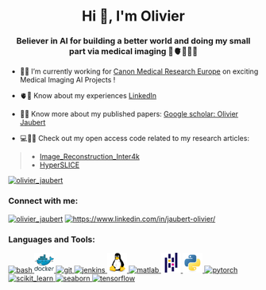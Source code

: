 <h1 align="center">Hi 👋, I'm Olivier</h1>
<h3 align="center">Believer in AI for building a better world and doing my small part via medical imaging 🧠🫀🏥🩻🙂 </h3>

- 🔭📸 I’m currently working for [Canon Medical Research Europe](https://research.eu.medical.canon/) on exciting Medical Imaging AI Projects !

- 🫀🧠 Know about my experiences [LinkedIn](https://www.linkedin.com/in/jaubert-olivier/)

- 📄🤓 Know more about my published papers: [Google scholar: Olivier Jaubert](https://scholar.google.co.uk/citations?user=_0SCLEsAAAAJ&hl=fr)

- 💻👨‍💻 Check out my open access code related to my research articles:
> - [Image_Reconstruction_Inter4k](https://github.com/olivier-jaubert/Image_Reconstruction_Inter4k)
> - [HyperSLICE](https://github.com/olivier-jaubert/HyperSLICE)

<p align="left"> <a href="https://twitter.com/olivier_jaubert" target="blank"><img src="https://img.shields.io/twitter/follow/olivier_jaubert?logo=twitter&style=for-the-badge" alt="olivier_jaubert" /></a> </p>

<h3 align="left">Connect with me:</h3>
<p align="left">
<a href="https://twitter.com/olivier_jaubert" target="blank"><img align="center" src="https://raw.githubusercontent.com/rahuldkjain/github-profile-readme-generator/master/src/images/icons/Social/twitter.svg" alt="olivier_jaubert" height="30" width="40" /></a>
<a href="https://linkedin.com/in/https://www.linkedin.com/in/jaubert-olivier/" target="blank"><img align="center" src="https://raw.githubusercontent.com/rahuldkjain/github-profile-readme-generator/master/src/images/icons/Social/linked-in-alt.svg" alt="https://www.linkedin.com/in/jaubert-olivier/" height="30" width="40" /></a>
</p>

<h3 align="left">Languages and Tools:</h3>
<p align="left"> <a href="https://www.gnu.org/software/bash/" target="_blank" rel="noreferrer"> <img src="https://www.vectorlogo.zone/logos/gnu_bash/gnu_bash-icon.svg" alt="bash" width="40" height="40"/> </a> <a href="https://www.docker.com/" target="_blank" rel="noreferrer"> <img src="https://raw.githubusercontent.com/devicons/devicon/master/icons/docker/docker-original-wordmark.svg" alt="docker" width="40" height="40"/> </a> <a href="https://git-scm.com/" target="_blank" rel="noreferrer"> <img src="https://www.vectorlogo.zone/logos/git-scm/git-scm-icon.svg" alt="git" width="40" height="40"/> </a> <a href="https://www.jenkins.io" target="_blank" rel="noreferrer"> <img src="https://www.vectorlogo.zone/logos/jenkins/jenkins-icon.svg" alt="jenkins" width="40" height="40"/> </a> <a href="https://www.linux.org/" target="_blank" rel="noreferrer"> <img src="https://raw.githubusercontent.com/devicons/devicon/master/icons/linux/linux-original.svg" alt="linux" width="40" height="40"/> </a> <a href="https://www.mathworks.com/" target="_blank" rel="noreferrer"> <img src="https://upload.wikimedia.org/wikipedia/commons/2/21/Matlab_Logo.png" alt="matlab" width="40" height="40"/> </a> <a href="https://pandas.pydata.org/" target="_blank" rel="noreferrer"> <img src="https://raw.githubusercontent.com/devicons/devicon/2ae2a900d2f041da66e950e4d48052658d850630/icons/pandas/pandas-original.svg" alt="pandas" width="40" height="40"/> </a> <a href="https://www.python.org" target="_blank" rel="noreferrer"> <img src="https://raw.githubusercontent.com/devicons/devicon/master/icons/python/python-original.svg" alt="python" width="40" height="40"/> </a> <a href="https://pytorch.org/" target="_blank" rel="noreferrer"> <img src="https://www.vectorlogo.zone/logos/pytorch/pytorch-icon.svg" alt="pytorch" width="40" height="40"/> </a> <a href="https://scikit-learn.org/" target="_blank" rel="noreferrer"> <img src="https://upload.wikimedia.org/wikipedia/commons/0/05/Scikit_learn_logo_small.svg" alt="scikit_learn" width="40" height="40"/> </a> <a href="https://seaborn.pydata.org/" target="_blank" rel="noreferrer"> <img src="https://seaborn.pydata.org/_images/logo-mark-lightbg.svg" alt="seaborn" width="40" height="40"/> </a> <a href="https://www.tensorflow.org" target="_blank" rel="noreferrer"> <img src="https://www.vectorlogo.zone/logos/tensorflow/tensorflow-icon.svg" alt="tensorflow" width="40" height="40"/> </a> </p>

